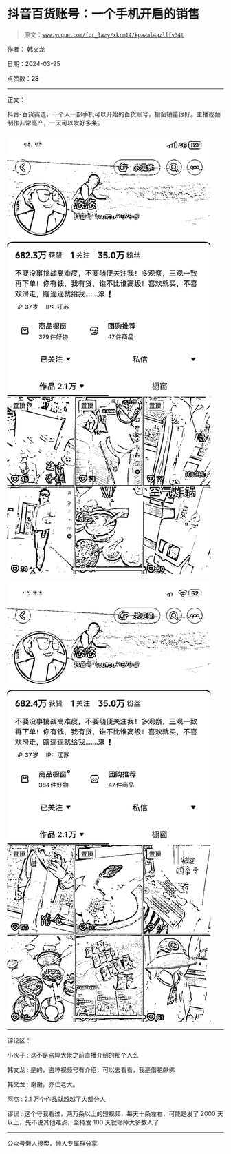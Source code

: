 # 抖音百货账号：一个手机开启的销售

> 原文：[`www.yuque.com/for_lazy/xkrm14/kpaaal4azllfv34t`](https://www.yuque.com/for_lazy/xkrm14/kpaaal4azllfv34t)

作者： 韩文龙

日期：2024-03-25

点赞数：**28**

* * *

正文：

抖音-百货赛道，一个人一部手机可以开始的百货账号，橱窗销量很好。主播视频制作非常高产，一天可以发好多条。

![](img/585a13eb7cb890632bd2269f3afadac1.png)

![](img/ebcc160af0e76449cf7a21d672d5ccb3.png)

* * *

评论区：

小伙子 : 这不是盗坤大佬之前直播介绍的那个人么

韩文龙 : 是的，盗坤视频号有介绍，可以去看看，我是借花献佛

韩文龙 : 谢谢，亦仁老大。

阿杰 : 2.1 万个作品就超越了大部分人

谬误 : 这个号我看过，两万条以上的短视频，每天十条左右，可能是发了 2000 天以上，先不说其他难点，坚持发 100 天就筛掉大多数人了

* * *

公众号懒人搜索，懒人专属群分享